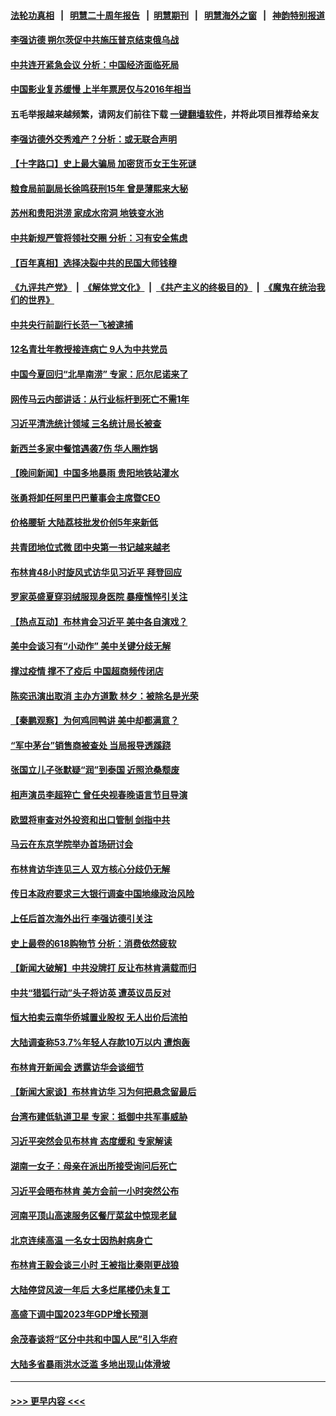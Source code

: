 #### [法轮功真相](https://github.com/gfw-breaker/truth/blob/master/README.md?t=0) &nbsp;&nbsp;|&nbsp;&nbsp; [明慧二十周年报告](https://github.com/gfw-breaker/mh-reports/blob/master/README.md?t=0) &nbsp;&nbsp;|&nbsp;&nbsp;[明慧期刊](https://github.com/gfw-breaker/mh-qikan) &nbsp;&nbsp;|&nbsp;&nbsp; [明慧海外之窗](https://github.com/gfw-breaker/mh-news/blob/master/README.md?t=0) &nbsp;&nbsp;|&nbsp;&nbsp; [神韵特别报道](https://github.com/gfw-breaker/mh-news/blob/master/shenyun.md?t=0)
#### [李强访德 朔尔茨促中共施压普京结束俄乌战](../pages/nsc413/n14019714.md?t=06210043) 
#### [中共连开紧急会议 分析：中国经济面临死局](../pages/nsc413/n14019708.md?t=06210043) 
#### [中国影业复苏缓慢 上半年票房仅与2016年相当](../pages/nsc413/n14019588.md?t=06210043) 
#### 五毛举报越来越频繁，请网友们前往下载 [一键翻墙软件](https://github.com/gfw-breaker/ssr-accounts)，并将此项目推荐给亲友
#### [李强访德外交秀难产？分析：或无联合声明](../pages/nsc413/n14019652.md?t=06210043) 
#### [【十字路口】史上最大骗局 加密货币女王生死谜](../pages/nsc413/n14019612.md?t=06210043) 
#### [粮食局前副局长徐鸣获刑15年 曾是薄熙来大秘](../pages/nsc413/n14019563.md?t=06210043) 
#### [苏州和贵阳洪涝 家成水帘洞 地铁变水池](../pages/nsc413/n14019411.md?t=06210043) 
#### [中共新规严管将领社交圈 分析：习有安全焦虑](../pages/nsc413/n14019420.md?t=06210043) 
#### [【百年真相】选择决裂中共的民国大师钱穆](../pages/nsc413/n14019145.md?t=06210043) 
#### [《九评共产党》](https://github.com/begood0513/9ping.md/blob/master/README.md) &nbsp;|&nbsp; [《解体党文化》](../../../../jtdwh.md/blob/master/README.md)  &nbsp;|&nbsp; [《共产主义的终极目的》](../../../../gczydzjmd.md/blob/master/README.md) &nbsp;|&nbsp; [《魔鬼在统治我们的世界》](../../../../mgztzwmdsj.md/blob/master/README.md) 
#### [中共央行前副行长范一飞被逮捕](../pages/nsc413/n14019521.md?t=06210043) 
#### [12名青壮年教授接连病亡 9人为中共党员](../pages/nsc413/n14019473.md?t=06210043) 
#### [中国今夏回归“北旱南涝” 专家：厄尔尼诺来了](../pages/nsc413/n14019515.md?t=06210043) 
#### [网传马云内部讲话：从行业标杆到死亡不需1年](../pages/nsc413/n14019448.md?t=06210043) 
#### [习近平清洗统计领域 三名统计局长被查](../pages/nsc413/n14019453.md?t=06210043) 
#### [新西兰多家中餐馆遇袭7伤 华人圈炸锅](../pages/nsc413/n14019509.md?t=06210043) 
#### [【晚间新闻】中国多地暴雨 贵阳地铁站灌水](../pages/nsc413/n14019467.md?t=06210043) 
#### [张勇将卸任阿里巴巴董事会主席暨CEO](../pages/nsc413/n14019409.md?t=06210043) 
#### [价格腰斩 大陆荔枝批发价创5年来新低](../pages/nsc413/n14019392.md?t=06210043) 
#### [共青团地位式微 团中央第一书记越来越老](../pages/nsc413/n14019322.md?t=06210043) 
#### [布林肯48小时旋风式访华见习近平 拜登回应](../pages/nsc413/n14019183.md?t=06210043) 
#### [罗家英盛夏穿羽绒服现身医院 暴瘦憔悴引关注](../pages/nsc413/n14019254.md?t=06210043) 
#### [【热点互动】布林肯会习近平 美中各自演戏？](../pages/nsc413/n14019297.md?t=06210043) 
#### [美中会谈习有“小动作” 美中关键分歧无解](../pages/nsc413/n14019173.md?t=06210043) 
#### [撑过疫情 撑不了疫后 中国超商频传闭店](../pages/nsc413/n14019252.md?t=06210043) 
#### [陈奕迅演出取消 主办方道歉 林夕：被除名是光荣](../pages/nsc413/n14019100.md?t=06210043) 
#### [【秦鹏观察】为何鸡同鸭讲 美中却都满意？](../pages/nsc413/n14019228.md?t=06210043) 
#### [“军中茅台”销售商被查处 当局报导透蹊跷](../pages/nsc413/n14019085.md?t=06210043) 
#### [张国立儿子张默疑“润”到泰国 近照沧桑颓废](../pages/nsc413/n14019215.md?t=06210043) 
#### [相声演员李超猝亡 曾任央视春晚语言节目导演](../pages/nsc413/n14019177.md?t=06210043) 
#### [欧盟将审查对外投资和出口管制 剑指中共](../pages/nsc413/n14019186.md?t=06210043) 
#### [马云在东京学院举办首场研讨会](../pages/nsc413/n14019172.md?t=06210043) 
#### [布林肯访华连见三人 双方核心分歧仍无解](../pages/nsc413/n14019180.md?t=06210043) 
#### [传日本政府要求三大银行调查中国地缘政治风险](../pages/nsc413/n14019200.md?t=06210043) 
#### [上任后首次海外出行 李强访德引关注](../pages/nsc413/n14019120.md?t=06210043) 
#### [史上最卷的618购物节 分析：消费依然疲软](../pages/nsc413/n14019104.md?t=06210043) 
#### [【新闻大破解】中共没牌打 反让布林肯满载而归](../pages/nsc413/n14019140.md?t=06210043) 
#### [中共“猎狐行动”头子将访英 遭英议员反对](../pages/nsc413/n14019129.md?t=06210043) 
#### [恒大拍卖云南华侨城置业股权 无人出价后流拍](../pages/nsc413/n14019091.md?t=06210043) 
#### [大陆调查称53.7%年轻人存款10万以内 遭炮轰](../pages/nsc413/n14018854.md?t=06210043) 
#### [布林肯开新闻会 透露访华会谈细节](../pages/nsc413/n14019092.md?t=06210043) 
#### [【新闻大家谈】布林肯访华 习为何把悬念留最后](../pages/nsc413/n14019030.md?t=06210043) 
#### [台湾布建低轨道卫星 专家：抵御中共军事威胁](../pages/nsc413/n14018649.md?t=06210043) 
#### [习近平突然会见布林肯 态度缓和 专家解读](../pages/nsc413/n14018915.md?t=06210043) 
#### [湖南一女子：母亲在派出所接受询问后死亡](../pages/nsc413/n14018906.md?t=06210043) 
#### [习近平会晤布林肯 美方会前一小时突然公布](../pages/nsc413/n14018856.md?t=06210043) 
#### [河南平顶山高速服务区餐厅菜盆中惊现老鼠](../pages/nsc413/n14018815.md?t=06210043) 
#### [北京连续高温 一名女士因热射病身亡](../pages/nsc413/n14018852.md?t=06210043) 
#### [布林肯王毅会谈三小时 王被指比秦刚更战狼](../pages/nsc413/n14018813.md?t=06210043) 
#### [大陆停贷风波一年后 大多烂尾楼仍未复工](../pages/nsc413/n14018658.md?t=06210043) 
#### [高盛下调中国2023年GDP增长预测](../pages/nsc413/n14018677.md?t=06210043) 
#### [余茂春谈将“区分中共和中国人民”引入华府](../pages/nsc413/n14018707.md?t=06210043) 
#### [大陆多省暴雨洪水泛滥 多地出现山体滑坡](../pages/nsc413/n14018575.md?t=06210043) 

----
#### [ >>> 更早内容 <<< ](../indexes/nsc413-earlier.md)
